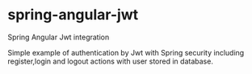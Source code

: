 # spring-angular-jwt
Spring Angular Jwt integration

Simple example of authentication by Jwt with Spring security including register,login and logout actions with user stored in database.
